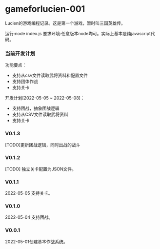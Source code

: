 # gameforlucien-001
Lucien的游戏编程记录。这是第一个游戏，暂时叫三国英雄传。

运行:node index.js
要求环境:任意版本node均可。实际上基本是纯javascript代码。


### 当前开发计划
功能要点：  
* 支持从csv文件读取武将资料和配置文件
* 支持团体作战
* 支持关卡

开发计划[2022-05-05 ~ 2022-05-08]：  
* 支持团战，抽象团战逻辑
* 支持从CSV文件读取武将资料
* 支持关卡

### V0.1.3  
[TODO]更新团战逻辑，同时出战的战斗

### V0.1.2
[TODO] 独立关卡配置为JSON文件。

### V0.1.1
2022-05-05 支持关卡。

### V0.1.0  
2022-05-04 支持团战。

### V0.0.1 
2022-05-01创建基本作战系统。
